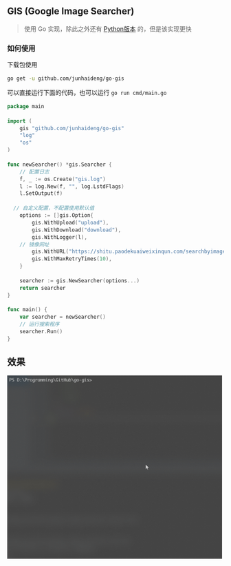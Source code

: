 ## GIS (Google Image Searcher)
> 使用 Go 实现，除此之外还有 [Python版本](https://github.com/junhaideng/Google_Image_Searcher) 的，但是该实现更快

### 如何使用

下载包使用

```bash
go get -u github.com/junhaideng/go-gis
```

可以直接运行下面的代码，也可以运行 `go run cmd/main.go`
```go
package main

import (
	gis "github.com/junhaideng/go-gis"
	"log"
	"os"
)

func newSearcher() *gis.Searcher {
	// 配置日志
	f, _ := os.Create("gis.log")
	l := log.New(f, "", log.LstdFlags)
	l.SetOutput(f)

  // 自定义配置，不配置使用默认值
	options := []gis.Option{
		gis.WithUpload("upload"),
		gis.WithDownload("download"),
		gis.WithLogger(l),
    // 镜像网址
		gis.WithURL("https://shitu.paodekuaiweixinqun.com/searchbyimage/upload"),
		gis.WithMaxRetryTimes(10),
	}

	searcher := gis.NewSearcher(options...)
	return searcher
}

func main() {
	var searcher = newSearcher()
	// 运行搜索程序
	searcher.Run()
}
```

## 效果

<img src="images/demo.gif" width=500>
